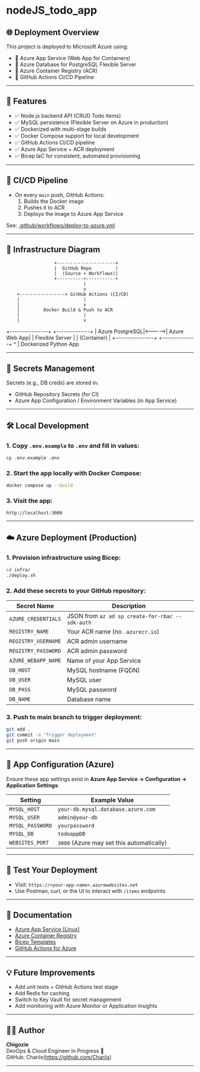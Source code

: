 # nodeJS_todo_app
## 🌐 Deployment Overview

This project is deployed to Microsoft Azure using:
- 🔸 Azure App Service (Web App for Containers)
- 🔸 Azure Database for PostgreSQL Flexible Server
- 🔸 Azure Container Registry (ACR)
- 🔸 GitHub Actions CI/CD Pipeline

---

## 🚀 Features

- ✅ Node.js backend API (CRUD Todo items)
- ✅ MySQL persistence (Flexible Server on Azure in production)
- ✅ Dockerized with multi-stage builds
- ✅ Docker Compose support for local development
- ✅ GitHub Actions CI/CD pipeline
- ✅ Azure App Service + ACR deployment
- ✅ Bicep IaC for consistent, automated provisioning

---

## 🧪 CI/CD Pipeline

- On every `main` push, GitHub Actions:
  1. Builds the Docker image
  2. Pushes it to ACR
  3. Deploys the image to Azure App Service

See: [.github/workflows/deploy-to-azure.yml](.github/workflows/deploy-to-azure.yml)

---

## 🧱 Infrastructure Diagram
                      +----------------------+
                      |  GitHub Repo         |
                      |  (Source + Workflows)|
                      +----------+-----------+
                                 |
                                 v
        +-----------------> GitHub Actions (CI/CD)
        |                        |
        |                        v
        |         Docker Build & Push to ACR
        |                        |
        |                        v
+----------------+        +--------------+
| Azure PostgreSQL|<----->| Azure Web App|
| Flexible Server |        | (Container) |
+----------------+        +--------------+
                                 ^
                                 |
                             Dockerized Python App

---

## 🔐 Secrets Management

Secrets (e.g., DB creds) are stored in:
- GitHub Repository Secrets (for CI)
- Azure App Configuration / Environment Variables (in App Service)

---

## 🛠️ Local Development

### 1. Copy `.env.example` to `.env` and fill in values:
```bash
cp .env.example .env
```

### 2. Start the app locally with Docker Compose:
```bash
docker compose up --build
```

### 3. Visit the app:
```
http://localhost:3000
```

---

## ☁️ Azure Deployment (Production)

### 1. Provision infrastructure using Bicep:

```bash
cd infra/
./deploy.sh
```

### 2. Add these secrets to your GitHub repository:

| Secret Name             | Description                      |
|--------------------------|----------------------------------|
| `AZURE_CREDENTIALS`      | JSON from `az ad sp create-for-rbac --sdk-auth` |
| `REGISTRY_NAME`          | Your ACR name (no `.azurecr.io`) |
| `REGISTRY_USERNAME`      | ACR admin username |
| `REGISTRY_PASSWORD`      | ACR admin password |
| `AZURE_WEBAPP_NAME`      | Name of your App Service |
| `DB_HOST`                | MySQL hostname (FQDN) |
| `DB_USER`                | MySQL user |
| `DB_PASS`                | MySQL password |
| `DB_NAME`                | Database name |

### 3. Push to main branch to trigger deployment:
```bash
git add .
git commit -m "Trigger deployment"
git push origin main
```

---

## 🔧 App Configuration (Azure)

Ensure these app settings exist in **Azure App Service → Configuration → Application Settings**:

| Setting       | Example Value                         |
|---------------|----------------------------------------|
| `MYSQL_HOST`  | `your-db.mysql.database.azure.com`     |
| `MYSQL_USER`  | `admin@your-db`                        |
| `MYSQL_PASSWORD` | `yourpassword`                     |
| `MYSQL_DB`    | `todoappDB`                            |
| `WEBSITES_PORT` | `3000` (Azure may set this automatically) |

---

## 🧪 Test Your Deployment

- Visit: `https://<your-app-name>.azurewebsites.net`
- Use Postman, curl, or the UI to interact with `/items` endpoints

---

## 📘 Documentation

- [Azure App Service (Linux)](https://docs.microsoft.com/azure/app-service/)
- [Azure Container Registry](https://docs.microsoft.com/azure/container-registry/)
- [Bicep Templates](https://learn.microsoft.com/azure/azure-resource-manager/bicep/)
- [GitHub Actions for Azure](https://github.com/Azure/actions)

---

## 💡 Future Improvements

- Add unit tests + GitHub Actions test stage
- Add Redis for caching
- Switch to Key Vault for secret management
- Add monitoring with Azure Monitor or Application Insights

---

## 🧑‍💻 Author

**Chigozie**  
DevOps & Cloud Engineer in Progress 🚀  
GitHub: Chariis(https://github.com/Chariis)

---
